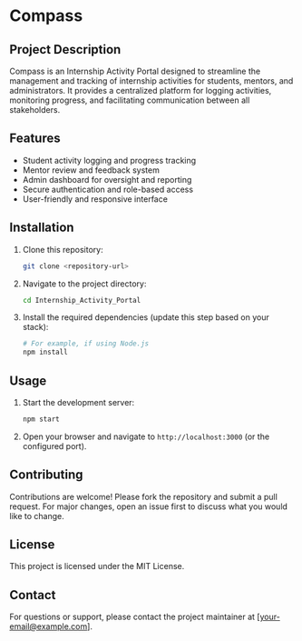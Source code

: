 # Compass

## Project Description
Compass is an Internship Activity Portal designed to streamline the management and tracking of internship activities for students, mentors, and administrators. It provides a centralized platform for logging activities, monitoring progress, and facilitating communication between all stakeholders.

## Features
- Student activity logging and progress tracking
- Mentor review and feedback system
- Admin dashboard for oversight and reporting
- Secure authentication and role-based access
- User-friendly and responsive interface

## Installation
1. Clone this repository:
   ```bash
   git clone <repository-url>
   ```
2. Navigate to the project directory:
   ```bash
   cd Internship_Activity_Portal
   ```
3. Install the required dependencies (update this step based on your stack):
   ```bash
   # For example, if using Node.js
   npm install
   ```

## Usage
1. Start the development server:
   ```bash
   npm start
   ```
2. Open your browser and navigate to `http://localhost:3000` (or the configured port).

## Contributing
Contributions are welcome! Please fork the repository and submit a pull request. For major changes, open an issue first to discuss what you would like to change.

## License
This project is licensed under the MIT License.

## Contact
For questions or support, please contact the project maintainer at [your-email@example.com].